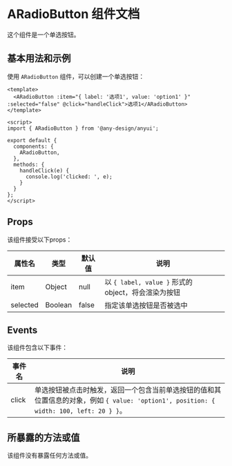# ARadioButton 组件文档

这个组件是一个单选按钮。

## 基本用法和示例

使用 `ARadioButton` 组件，可以创建一个单选按钮：

```vue
<template>
  <ARadioButton :item="{ label: '选项1', value: 'option1' }" :selected="false" @click="handleClick">选项1</ARadioButton>
</template>

<script>
import { ARadioButton } from '@any-design/anyui';

export default {
  components: {
    ARadioButton,
  },
  methods: {
    handleClick(e) {
      console.log('clicked: ', e);
    }
  }
};
</script>
```

## Props

该组件接受以下props：

| 属性名 | 类型   | 默认值 | 说明            |
| ------ | ------ | ------ | --------------- |
| item   | Object | null   | 以 `{ label, value }` 形式的 object，将会渲染为按钮 |
| selected | Boolean | false | 指定该单选按钮是否被选中 |

## Events

该组件包含以下事件：

| 事件名 | 说明           |
| ------ | -------------- |
| click  | 单选按钮被点击时触发，返回一个包含当前单选按钮的值和其位置信息的对象，例如 `{ value: 'option1', position: { width: 100, left: 20 } }`。 |

## 所暴露的方法或值

该组件没有暴露任何方法或值。